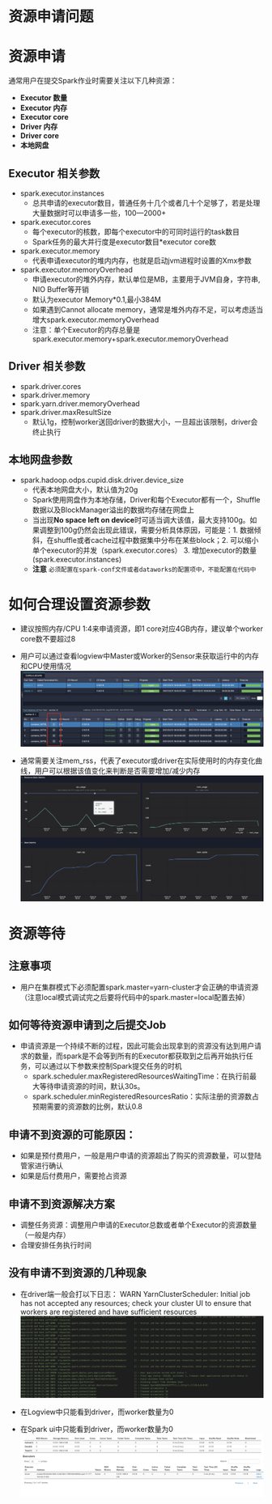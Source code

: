 # 资源申请问题
<h1 id="1">资源申请</h1>
通常用户在提交Spark作业时需要关注以下几种资源：

* **Executor 数量**
* **Executor 内存**
* **Executor core**
* **Driver 内存**
* **Driver core**
* **本地网盘**

## Executor 相关参数
* spark.executor.instances
  + 总共申请的executor数目，普通任务十几个或者几十个足够了，若是处理大量数据时可以申请多一些，100—2000+
* spark.executor.cores
  + 每个executor的核数，即每个executor中的可同时运行的task数目
  + Spark任务的最大并行度是executor数目*executor core数
* spark.executor.memory
  + 代表申请executor的堆内内存，也就是启动jvm进程时设置的Xmx参数
* spark.executor.memoryOverhead
  + 申请executor的堆外内存，默认单位是MB，主要用于JVM自身，字符串, NIO Buffer等开销
  + 默认为executor Memory*0.1,最小384M
  + 如果遇到Cannot allocate memory，通常是堆外内存不足，可以考虑适当增大spark.executor.memoryOverhead
  + 注意：单个Executor的内存总量是spark.executor.memory+spark.executor.memoryOverhead

## Driver 相关参数
* spark.driver.cores
* spark.driver.memory
* spark.yarn.driver.memoryOverhead
* spark.driver.maxResultSize
  + 默认1g，控制worker送回driver的数据大小，一旦超出该限制，driver会终止执行
## 本地网盘参数
* spark.hadoop.odps.cupid.disk.driver.device_size
  + 代表本地网盘大小，默认值为20g
  + Spark使用网盘作为本地存储，Driver和每个Executor都有一个，Shuffle数据以及BlockManager溢出的数据均存储在网盘上
  + 当出现**No space left on device**时可适当调大该值，最大支持100g。如果调整到100g仍然会出现此错误，需要分析具体原因，可能是：1. 数据倾斜，在shuffle或者cache过程中数据集中分布在某些block；2. 可以缩小单个executor的并发（spark.executor.cores） 3. 增加executor的数量(spark.executor.instances)
  + **注意**  `必须配置在spark-conf文件或者dataworks的配置项中，不能配置在代码中`
 
<h1 id="2">如何合理设置资源参数</h1>

* 建议按照内存/CPU 1:4来申请资源，即1 core对应4GB内存，建议单个worker core数不要超过8 

* 用户可以通过查看logview中Master或Worker的Sensor来获取运行中的内存和CPU使用情况
![sensor](../resources/fuxisensor.png)

* 通常需要关注mem_rss，代表了executor或driver在实际使用时的内存变化曲线，用户可以根据该值变化来判断是否需要增加/减少内存
![sensor](../resources/fuxisensor2.png)


<h1 id="3">资源等待</h1>

## 注意事项
* 用户在集群模式下必须配置spark.master=yarn-cluster才会正确的申请资源（注意local模式调试完之后要将代码中的spark.master=local配置去掉）

## 如何等待资源申请到之后提交Job
* 申请资源是一个持续不断的过程，因此可能会出现拿到的资源没有达到用户请求的数量，而spark是不会等到所有的Executor都获取到之后再开始执行任务，可以通过以下参数来控制Spark提交任务的时机
  + spark.scheduler.maxRegisteredResourcesWaitingTime：在执行前最大等待申请资源的时间，默认30s。
  + spark.scheduler.minRegisteredResourcesRatio：实际注册的资源数占预期需要的资源数的比例，默认0.8

## 申请不到资源的可能原因：
* 如果是预付费用户，一般是用户申请的资源超出了购买的资源数量，可以登陆管家进行确认
* 如果是后付费用户，需要抢占资源


## 申请不到资源解决方案
* 调整任务资源：调整用户申请的Executor总数或者单个Executor的资源数量（一般是内存）
* 合理安排任务执行时间

## 没有申请不到资源的几种现象

* 在driver端一般会打以下日志：
WARN YarnClusterScheduler: Initial job has not accepted any resources; check your cluster UI to ensure that workers are registered and have sufficient resources
![](../resources/资源申请1.png)

* 在Logview中只能看到driver，而worker数量为0
* 在Spark ui中只能看到driver，而worker数量为0
![](../resources/资源申请2.png)